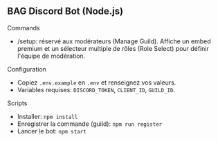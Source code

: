 ## BAG Discord Bot (Node.js)

Commands
- /setup: réservé aux modérateurs (Manage Guild). Affiche un embed premium et un sélecteur multiple de rôles (Role Select) pour définir l'équipe de modération.

Configuration
- Copiez `.env.example` en `.env` et renseignez vos valeurs.
- Variables requises: `DISCORD_TOKEN`, `CLIENT_ID`, `GUILD_ID`.

Scripts
- Installer: `npm install`
- Enregistrer la commande (guild): `npm run register`
- Lancer le bot: `npm start`

